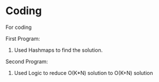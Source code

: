 # Coding
For coding

First Program:
1) Used Hashmaps to find the solution.

Second Program:
1) Used Logic to reduce O(K*N) solution to O(K+N) solution
